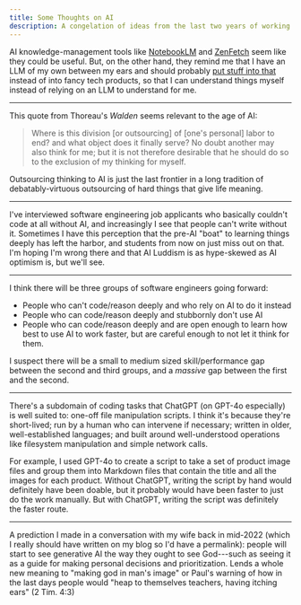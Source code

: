 ```yaml
---
title: Some Thoughts on AI
description: A congelation of ideas from the last two years of working with AI
---
```

AI knowledge-management tools like [NotebookLM](https://notebooklm.google/) and [ZenFetch](https://zenfetch.com/) seem like they could be useful. But, on the other hand, they remind me that I have an LLM of my own between my ears and should probably [put stuff into that](https://www.henrikkarlsson.xyz/p/training-data) instead of into fancy tech products, so that I can understand things myself instead of relying on an LLM to understand for me.

---

This quote from Thoreau's _Walden_ seems relevant to the age of AI:

> Where is this division [or outsourcing] of [one's personal] labor to end? and what object does it finally serve? No doubt another may also think for me; but it is not therefore desirable that he should do so to the exclusion of my thinking for myself.

Outsourcing thinking to AI is just the last frontier in a long tradition of debatably-virtuous outsourcing of hard things that give life meaning.

---

I've interviewed software engineering job applicants who basically couldn't code at all without AI, and increasingly I see that people can't write without it. Sometimes I have this perception that the pre-AI "boat" to learning things deeply has left the harbor, and students from now on just miss out on that. I'm hoping I'm wrong there and that AI Luddism is as hype-skewed as AI optimism is, but we'll see.

---

I think there will be three groups of software engineers going forward:
- People who can't code/reason deeply and who rely on AI to do it instead
- People who can code/reason deeply and stubbornly don't use AI
- People who can code/reason deeply and are open enough to learn how best to use AI to work faster, but are careful enough to not let it think for them.

I suspect there will be a small to medium sized skill/performance gap between the second and third groups, and a _massive_ gap between the first and the second.

---

There's a subdomain of coding tasks that ChatGPT (on GPT-4o especially) is well suited to: one-off file manipulation scripts. I think it's because they're short-lived; run by a human who can intervene if necessary; written in older, well-established languages; and built around well-understood operations like filesystem manipulation and simple network calls.

For example, I used GPT-4o to create a script to take a set of product image files and group them into Markdown files that contain the title and all the images for each product. Without ChatGPT, writing the script by hand would definitely have been doable, but it probably would have been faster to just do the work manually. But with ChatGPT, writing the script was definitely the faster route.

---

A prediction I made in a conversation with my wife back in mid-2022 (which I really should have written on my blog so I'd have a permalink): people will start to see generative AI the way they ought to see God---such as seeing it as a guide for making personal decisions and prioritization. Lends a whole new meaning to "making god in man's image" or Paul's warning of how in the last days people would "heap to themselves teachers, having itching ears" (2 Tim. 4:3)

